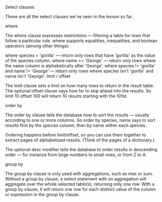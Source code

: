 Select clauses

These are all the select clauses we've seen in the lesson so far.

where

The where clause expresses restrictions — filtering a table for rows that follow a particular rule. where supports equalities, inequalities, and boolean operators (among other things):

where species = 'gorilla' — return only rows that have 'gorilla' as the value of the species column.
where name >= 'George' — return only rows where the name column is alphabetically after 'George'.
where species != 'gorilla' and name != 'George' — return only rows where species isn't 'gorilla' and name isn't 'George'.
limit / offset

The limit clause sets a limit on how many rows to return in the result table. The optional offset clause says how far to skip ahead into the results. So limit 10 offset 100 will return 10 results starting with the 101st.

order by

The order by clause tells the database how to sort the results — usually according to one or more columns. So order by species, name says to sort results first by the species column, then by name within each species.

Ordering happens before limit/offset, so you can use them together to extract pages of alphabetized results. (Think of the pages of a dictionary.)

The optional desc modifier tells the database to order results in descending order — for instance from large numbers to small ones, or from Z to A.

group by

The group by clause is only used with aggregations, such as max or sum. Without a group by clause, a select statement with an aggregation will aggregate over the whole selected table(s), returning only one row. With a group by clause, it will return one row for each distinct value of the column or expression in the group by clause.